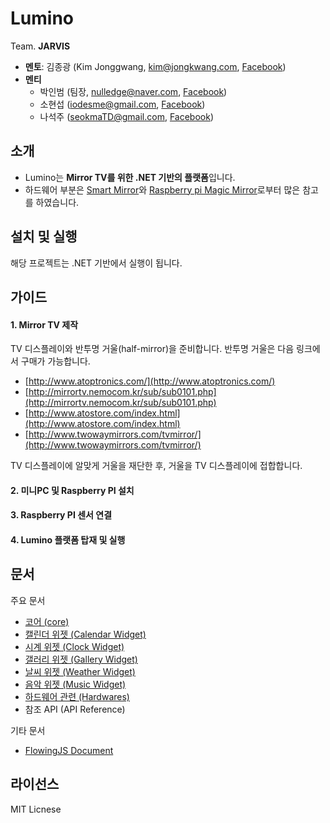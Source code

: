 # Lumino
Team. **JARVIS**

* **멘토**: 김종광 (Kim Jonggwang, [kim@jongkwang.com](mailTo:kim@jongkwang.com), [Facebook](https://www.facebook.com/kimjongkwang))
* **멘티**
	* 박인범 (팀장, [nulledge@naver.com](mailTo:nulledge@naver.com), [Facebook](https://www.facebook.com/inbum.park.58))
	* 소현섭 ([iodesme@gmail.com](mailTo:iodesme@gmail.com), [Facebook](https://www.facebook.com/profile.php?id=100009172387549))
	* 나석주 ([seokmaTD@gmail.com](mailTo:seokmaTD@gmail.com), [Facebook](https://www.facebook.com/seokma))


## 소개
* Lumino는 **Mirror TV를 위한 .NET 기반의 플랫폼**입니다.
* 하드웨어 부분은 [Smart Mirror](https://www.kickstarter.com/projects/513673859/smartmirror)와 [Raspberry pi Magic Mirror](http://michaelteeuw.nl/post/84026273526/and-there-it-is-the-end-result-of-the-magic)로부터 많은 참고를 하였습니다.


## 설치 및 실행
해당 프로젝트는 .NET 기반에서 실행이 됩니다.


## 가이드
#### 1. Mirror TV 제작
TV 디스플레이와 반투명 거울(half-mirror)을 준비합니다. 반투명 거울은 다음 링크에서 구매가 가능합니다.

* [http://www.atoptronics.com/](http://www.atoptronics.com/)
* [http://mirrortv.nemocom.kr/sub/sub0101.php](http://mirrortv.nemocom.kr/sub/sub0101.php)
* [http://www.atostore.com/index.html](http://www.atostore.com/index.html)
* [http://www.twowaymirrors.com/tvmirror/](http://www.twowaymirrors.com/tvmirror/)

TV 디스플레이에 알맞게 거울을 재단한 후, 거울을 TV 디스플레이에 접합합니다.

#### 2. 미니PC 및 Raspberry PI 설치

#### 3. Raspberry PI 센서 연결

#### 4. Lumino 플랫폼 탑재 및 실행


## 문서
주요 문서

* [코어 (core)](https://github.com/1step6thswmaestro/12/blob/master/docs/Korean/Core(KR).md)
* [캘린더 위젯 (Calendar Widget)](https://github.com/1step6thswmaestro/12/blob/master/docs/Korean/CalendarWidget(KR).md)
* [시계 위젯 (Clock Widget)](https://github.com/1step6thswmaestro/12/blob/master/docs/Korean/ClockWidget(KR).md)
* [갤러리 위젯 (Gallery Widget)](https://github.com/1step6thswmaestro/12/blob/master/docs/Korean/GalleryWidget(KR).md)
* [날씨 위젯 (Weather Widget)](https://github.com/1step6thswmaestro/12/blob/master/docs/Korean/WeatherWidget(KR).md)
* [음악 위젯 (Music Widget)](https://github.com/1step6thswmaestro/12/blob/master/docs/Korean/MusicWidget(KR).md)
* [하드웨어 관련 (Hardwares)](https://github.com/1step6thswmaestro/12/blob/master/docs/Korean/Hardware(KR).md)
* 참조 API (API Reference)

기타 문서

* [FlowingJS Document](https://github.com/1step6thswmaestro/12/tree/master/widgets/weather/libs)


## 라이선스
MIT Licnese